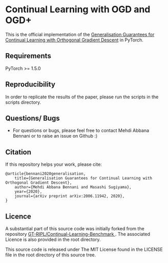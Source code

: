 # Continual Learning with OGD and OGD+

This is the official implementation of the [Generalisation Guarantees for Continual Learning with Orthogonal Gradient
 Descent](https://arxiv.org/abs/2006.11942) in PyTorch.
 
## Requirements
 PyTorch >= 1.5.0 

## Reproducibility
In order to replicate the results of the paper, please run the scripts in the scripts directory.
 
## Questions/ Bugs
- For questions or bugs, please feel free to contact Mehdi Abbana Bennani or to raise an issue on Github :)

## Citation
If this repository helps your work, please cite:

```
@article{bennani2020generalisation,
    title={Generalisation Guarantees for Continual Learning with Orthogonal Gradient Descent},
    author={Mehdi Abbana Bennani and Masashi Sugiyama},
    year={2020},
    journal={arXiv preprint arXiv:2006.11942, 2020},
}
```


## Licence
A substantial part of this source code was initially forked from the repository [GT-RIPL/Continual-Learning-Benchmark
](https://github.com/GT-RIPL/Continual-Learning-Benchmark). The associated Licence is also provided in the root
 directory.  
 
 This source code is released under The MIT License found in the LICENSE file in the root directory of this source tree. 